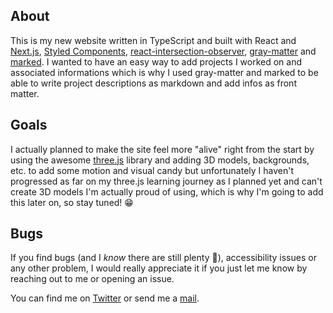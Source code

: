 ## About

This is my new website written in TypeScript and built with React and [Next.js](https://nextjs.org/), [Styled Components](https://styled-components.com/), [react-intersection-observer](https://github.com/thebuilder/react-intersection-observer), [gray-matter](https://github.com/jonschlinkert/gray-matter) and [marked](https://github.com/markedjs/marked). I wanted to have an easy way to add projects I worked on and associated informations which is why I used gray-matter and marked to be able to write project descriptions as markdown and add infos as front matter.

## Goals

I actually planned to make the site feel more "alive" right from the start by using the awesome [three.js](https://threejs.org/) library and adding 3D models, backgrounds, etc. to add some motion and visual candy but unfortunately I haven't progressed as far on my three.js learning journey as I planned yet and can't create 3D models I'm actually proud of using, which is why I'm going to add this later on, so stay tuned! 😁

## Bugs

If you find bugs (and I *know* there are still plenty 🥲), accessibility issues or any other problem, I would really appreciate it if you just let me know by reaching out to me or opening an issue.

You can find me on [Twitter](https://twitter.com/tobias_helmrich) or send me a [mail](mailto:tobias.g.helmrich@gmail.com).
